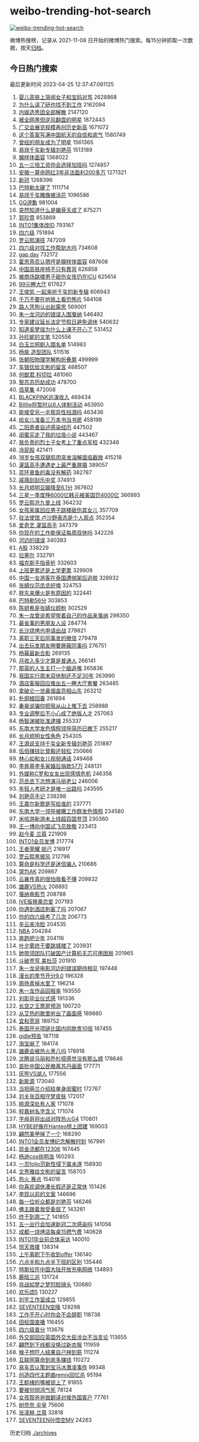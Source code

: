 # weibo-trending-hot-search

[![weibo-trending-hot-search](https://github.com/ameizi/weibo-trending-hot-search/actions/workflows/ci.yml/badge.svg)](https://github.com/ameizi/weibo-trending-hot-search/actions/workflows/ci.yml)

微博热搜榜，记录从 2021-11-08 日开始的微博热门搜索。每15分钟抓取一次数据，按天[归档](./archives)。

## 今日热门搜索

<!-- BEGIN --> 
最后更新时间 2023-04-25 12:37:47.061125 
1. [婴儿高铁上哭闹女子和宝妈对骂](https://s.weibo.com/weibo?q=%23%E5%A9%B4%E5%84%BF%E9%AB%98%E9%93%81%E4%B8%8A%E5%93%AD%E9%97%B9%E5%A5%B3%E5%AD%90%E5%92%8C%E5%AE%9D%E5%A6%88%E5%AF%B9%E9%AA%82%23&t=31&band_rank=2&Refer=top) 2628868
1. [为什么读了研也找不到工作](https://s.weibo.com/weibo?q=%23%E4%B8%BA%E4%BB%80%E4%B9%88%E8%AF%BB%E4%BA%86%E7%A0%94%E4%B9%9F%E6%89%BE%E4%B8%8D%E5%88%B0%E5%B7%A5%E4%BD%9C%23&t=31&band_rank=32&Refer=top) 2162094
1. [内娱选秀团全部解散](https://s.weibo.com/weibo?q=%23%E5%86%85%E5%A8%B1%E9%80%89%E7%A7%80%E5%9B%A2%E5%85%A8%E9%83%A8%E8%A7%A3%E6%95%A3%23&t=31&band_rank=5&Refer=top) 2147120
1. [被全网黑但逆风翻盘的明星](https://s.weibo.com/weibo?q=%23%E8%A2%AB%E5%85%A8%E7%BD%91%E9%BB%91%E4%BD%86%E9%80%86%E9%A3%8E%E7%BF%BB%E7%9B%98%E7%9A%84%E6%98%8E%E6%98%9F%23&t=31&band_rank=8&Refer=top) 1872443
1. [广交会展览规模再创历史新高](https://s.weibo.com/weibo?q=%23%E5%B9%BF%E4%BA%A4%E4%BC%9A%E5%B1%95%E8%A7%88%E8%A7%84%E6%A8%A1%E5%86%8D%E5%88%9B%E5%8E%86%E5%8F%B2%E6%96%B0%E9%AB%98%23&t=31&band_rank=3&Refer=top) 1671072
1. [这个答案写满中国航天的自信和底气](https://s.weibo.com/weibo?q=%23%E8%BF%99%E4%B8%AA%E7%AD%94%E6%A1%88%E5%86%99%E6%BB%A1%E4%B8%AD%E5%9B%BD%E8%88%AA%E5%A4%A9%E7%9A%84%E8%87%AA%E4%BF%A1%E5%92%8C%E5%BA%95%E6%B0%94%23&t=31&band_rank=3&Refer=top) 1580749
1. [曾经的朋友成为了明星](https://s.weibo.com/weibo?q=%23%E6%9B%BE%E7%BB%8F%E7%9A%84%E6%9C%8B%E5%8F%8B%E6%88%90%E4%B8%BA%E4%BA%86%E6%98%8E%E6%98%9F%23&t=31&band_rank=47&Refer=top) 1561365
1. [易烊千玺新专辑刘艳芬](https://s.weibo.com/weibo?q=%E6%98%93%E7%83%8A%E5%8D%83%E7%8E%BA%E6%96%B0%E4%B8%93%E8%BE%91%E5%88%98%E8%89%B3%E8%8A%AC&t=31&band_rank=5&Refer=top) 1513189
1. [腺样体面容](https://s.weibo.com/weibo?q=%E8%85%BA%E6%A0%B7%E4%BD%93%E9%9D%A2%E5%AE%B9&t=31&band_rank=7&Refer=top) 1368022
1. [五一三倍工资你会选择加班吗](https://s.weibo.com/weibo?q=%23%E4%BA%94%E4%B8%80%E4%B8%89%E5%80%8D%E5%B7%A5%E8%B5%84%E4%BD%A0%E4%BC%9A%E9%80%89%E6%8B%A9%E5%8A%A0%E7%8F%AD%E5%90%97%23&t=31&band_rank=24&Refer=top) 1274857
1. [安徽一算命网红3年非法盈利200多万](https://s.weibo.com/weibo?q=%23%E5%AE%89%E5%BE%BD%E4%B8%80%E7%AE%97%E5%91%BD%E7%BD%91%E7%BA%A23%E5%B9%B4%E9%9D%9E%E6%B3%95%E7%9B%88%E5%88%A9200%E5%A4%9A%E4%B8%87%23&t=31&band_rank=17&Refer=top) 1271321
1. [新冠](https://s.weibo.com/weibo?q=%E6%96%B0%E5%86%A0&t=31&band_rank=39&Refer=top) 1268396
1. [巴特勒太硬了](https://s.weibo.com/weibo?q=%E5%B7%B4%E7%89%B9%E5%8B%92%E5%A4%AA%E7%A1%AC%E4%BA%86&t=31&band_rank=6&Refer=top) 1111714
1. [易烊千玺雕像被涂花](https://s.weibo.com/weibo?q=%23%E6%98%93%E7%83%8A%E5%8D%83%E7%8E%BA%E9%9B%95%E5%83%8F%E8%A2%AB%E6%B6%82%E8%8A%B1%23&t=31&band_rank=9&Refer=top) 1096586
1. [GQ道歉](https://s.weibo.com/weibo?q=%23GQ%E9%81%93%E6%AD%89%23&t=31&band_rank=6&Refer=top) 981004
1. [突然知道什么是媚骨天成了](https://s.weibo.com/weibo?q=%23%E7%AA%81%E7%84%B6%E7%9F%A5%E9%81%93%E4%BB%80%E4%B9%88%E6%98%AF%E5%AA%9A%E9%AA%A8%E5%A4%A9%E6%88%90%E4%BA%86%23&t=31&band_rank=48&Refer=top) 875271
1. [郭珍霓](https://s.weibo.com/weibo?q=%E9%83%AD%E7%8F%8D%E9%9C%93&t=31&band_rank=17&Refer=top) 853869
1. [INTO1集体改ID](https://s.weibo.com/weibo?q=%23INTO1%E9%9B%86%E4%BD%93%E6%94%B9ID%23&t=31&band_rank=7&Refer=top) 793167
1. [四六级](https://s.weibo.com/weibo?q=%E5%9B%9B%E5%85%AD%E7%BA%A7&t=31&band_rank=25&Refer=top) 751894
1. [罗云熙演技](https://s.weibo.com/weibo?q=%E7%BD%97%E4%BA%91%E7%86%99%E6%BC%94%E6%8A%80&t=31&band_rank=1&Refer=top) 747209
1. [四六级对找工作帮助大吗](https://s.weibo.com/weibo?q=%23%E5%9B%9B%E5%85%AD%E7%BA%A7%E5%AF%B9%E6%89%BE%E5%B7%A5%E4%BD%9C%E5%B8%AE%E5%8A%A9%E5%A4%A7%E5%90%97%23&t=31&band_rank=18&Refer=top) 734608
1. [gap day](https://s.weibo.com/weibo?q=gap%20day&t=31&band_rank=2&Refer=top) 732172
1. [霍思燕否认嗯哼是腺样体面容](https://s.weibo.com/weibo?q=%23%E9%9C%8D%E6%80%9D%E7%87%95%E5%90%A6%E8%AE%A4%E5%97%AF%E5%93%BC%E6%98%AF%E8%85%BA%E6%A0%B7%E4%BD%93%E9%9D%A2%E5%AE%B9%23&t=31&band_rank=12&Refer=top) 687608
1. [中国高铁座椅不只有靠背](https://s.weibo.com/weibo?q=%23%E4%B8%AD%E5%9B%BD%E9%AB%98%E9%93%81%E5%BA%A7%E6%A4%85%E4%B8%8D%E5%8F%AA%E6%9C%89%E9%9D%A0%E8%83%8C%23&t=31&band_rank=44&Refer=top) 626858
1. [被商场跳楼男子砸伤女孩仍在ICU](https://s.weibo.com/weibo?q=%23%E8%A2%AB%E5%95%86%E5%9C%BA%E8%B7%B3%E6%A5%BC%E7%94%B7%E5%AD%90%E7%A0%B8%E4%BC%A4%E5%A5%B3%E5%AD%A9%E4%BB%8D%E5%9C%A8ICU%23&t=31&band_rank=30&Refer=top) 625614
1. [99元睡大厅](https://s.weibo.com/weibo?q=99%E5%85%83%E7%9D%A1%E5%A4%A7%E5%8E%85&t=31&band_rank=12&Refer=top) 617627
1. [王俊凯 一起来听千玺的新专辑](https://s.weibo.com/weibo?q=%E7%8E%8B%E4%BF%8A%E5%87%AF%20%E4%B8%80%E8%B5%B7%E6%9D%A5%E5%90%AC%E5%8D%83%E7%8E%BA%E7%9A%84%E6%96%B0%E4%B8%93%E8%BE%91&t=31&band_rank=24&Refer=top) 606943
1. [千万不要在地铁上看恐怖片](https://s.weibo.com/weibo?q=%23%E5%8D%83%E4%B8%87%E4%B8%8D%E8%A6%81%E5%9C%A8%E5%9C%B0%E9%93%81%E4%B8%8A%E7%9C%8B%E6%81%90%E6%80%96%E7%89%87%23&t=31&band_rank=31&Refer=top) 584108
1. [路人凭狗认出赵露思](https://s.weibo.com/weibo?q=%23%E8%B7%AF%E4%BA%BA%E5%87%AD%E7%8B%97%E8%AE%A4%E5%87%BA%E8%B5%B5%E9%9C%B2%E6%80%9D%23&t=31&band_rank=26&Refer=top) 569001
1. [朱一龙河边的错误入围戛纳](https://s.weibo.com/weibo?q=%23%E6%9C%B1%E4%B8%80%E9%BE%99%E6%B2%B3%E8%BE%B9%E7%9A%84%E9%94%99%E8%AF%AF%E5%85%A5%E5%9B%B4%E6%88%9B%E7%BA%B3%23&t=31&band_rank=4&Refer=top) 546492
1. [专家建议延长法定节假日避免调休](https://s.weibo.com/weibo?q=%23%E4%B8%93%E5%AE%B6%E5%BB%BA%E8%AE%AE%E5%BB%B6%E9%95%BF%E6%B3%95%E5%AE%9A%E8%8A%82%E5%81%87%E6%97%A5%E9%81%BF%E5%85%8D%E8%B0%83%E4%BC%91%23&t=31&band_rank=10&Refer=top) 540632
1. [知道奚梦瑶为什么上课不开心了](https://s.weibo.com/weibo?q=%E7%9F%A5%E9%81%93%E5%A5%9A%E6%A2%A6%E7%91%B6%E4%B8%BA%E4%BB%80%E4%B9%88%E4%B8%8A%E8%AF%BE%E4%B8%8D%E5%BC%80%E5%BF%83%E4%BA%86&t=31&band_rank=14&Refer=top) 531452
1. [孙珍妮的文笔](https://s.weibo.com/weibo?q=%23%E5%AD%99%E7%8F%8D%E5%A6%AE%E7%9A%84%E6%96%87%E7%AC%94%23&t=31&band_rank=49&Refer=top) 520556
1. [白玉兰网剧入围名单](https://s.weibo.com/weibo?q=%23%E7%99%BD%E7%8E%89%E5%85%B0%E7%BD%91%E5%89%A7%E5%85%A5%E5%9B%B4%E5%90%8D%E5%8D%95%23&t=31&band_rank=4&Refer=top) 514983
1. [杨紫 造型团队](https://s.weibo.com/weibo?q=%E6%9D%A8%E7%B4%AB%20%E9%80%A0%E5%9E%8B%E5%9B%A2%E9%98%9F&t=31&band_rank=15&Refer=top) 511516
1. [张朝阳物理学解构折叠屏](https://s.weibo.com/weibo?q=%23%E5%BC%A0%E6%9C%9D%E9%98%B3%E7%89%A9%E7%90%86%E5%AD%A6%E8%A7%A3%E6%9E%84%E6%8A%98%E5%8F%A0%E5%B1%8F%23&t=31&band_rank=49&Refer=top) 499999
1. [车银优给文彬的留言](https://s.weibo.com/weibo?q=%23%E8%BD%A6%E9%93%B6%E4%BC%98%E7%BB%99%E6%96%87%E5%BD%AC%E7%9A%84%E7%95%99%E8%A8%80%23&t=31&band_rank=20&Refer=top) 488507
1. [何猷君 科切拉](https://s.weibo.com/weibo?q=%E4%BD%95%E7%8C%B7%E5%90%9B%20%E7%A7%91%E5%88%87%E6%8B%89&t=31&band_rank=11&Refer=top) 481060
1. [黎苏苏历劫成功](https://s.weibo.com/weibo?q=%23%E9%BB%8E%E8%8B%8F%E8%8B%8F%E5%8E%86%E5%8A%AB%E6%88%90%E5%8A%9F%23&t=31&band_rank=46&Refer=top) 478700
1. [佰草集](https://s.weibo.com/weibo?q=%E4%BD%B0%E8%8D%89%E9%9B%86&t=31&band_rank=19&Refer=top) 472008
1. [BLACKPINK巡演收入](https://s.weibo.com/weibo?q=%23BLACKPINK%E5%B7%A1%E6%BC%94%E6%94%B6%E5%85%A5%23&t=31&band_rank=32&Refer=top) 469434
1. [Billlie将暂时以6人体制活动](https://s.weibo.com/weibo?q=%23Billlie%E5%B0%86%E6%9A%82%E6%97%B6%E4%BB%A56%E4%BA%BA%E4%BD%93%E5%88%B6%E6%B4%BB%E5%8A%A8%23&t=31&band_rank=19&Refer=top) 463950
1. [能接受另一半帮异性挡酒吗](https://s.weibo.com/weibo?q=%23%E8%83%BD%E6%8E%A5%E5%8F%97%E5%8F%A6%E4%B8%80%E5%8D%8A%E5%B8%AE%E5%BC%82%E6%80%A7%E6%8C%A1%E9%85%92%E5%90%97%23&t=31&band_rank=49&Refer=top) 463436
1. [给女儿准备三万本书当书房](https://s.weibo.com/weibo?q=%23%E7%BB%99%E5%A5%B3%E5%84%BF%E5%87%86%E5%A4%87%E4%B8%89%E4%B8%87%E6%9C%AC%E4%B9%A6%E5%BD%93%E4%B9%A6%E6%88%BF%23&t=31&band_rank=5&Refer=top) 458199
1. [二阳患者自述感染经历](https://s.weibo.com/weibo?q=%23%E4%BA%8C%E9%98%B3%E6%82%A3%E8%80%85%E8%87%AA%E8%BF%B0%E6%84%9F%E6%9F%93%E7%BB%8F%E5%8E%86%23&t=31&band_rank=17&Refer=top) 447502
1. [闺蜜买走了我的垃圾小说](https://s.weibo.com/weibo?q=%23%E9%97%BA%E8%9C%9C%E4%B9%B0%E8%B5%B0%E4%BA%86%E6%88%91%E7%9A%84%E5%9E%83%E5%9C%BE%E5%B0%8F%E8%AF%B4%23&t=31&band_rank=46&Refer=top) 443467
1. [我负责的烈士子女考上了重点军校](https://s.weibo.com/weibo?q=%E6%88%91%E8%B4%9F%E8%B4%A3%E7%9A%84%E7%83%88%E5%A3%AB%E5%AD%90%E5%A5%B3%E8%80%83%E4%B8%8A%E4%BA%86%E9%87%8D%E7%82%B9%E5%86%9B%E6%A0%A1&t=31&band_rank=25&Refer=top) 432346
1. [冷屁股](https://s.weibo.com/weibo?q=%E5%86%B7%E5%B1%81%E8%82%A1&t=31&band_rank=25&Refer=top) 421411
1. [18岁女孩双腿肌肉突发溶解面临截肢](https://s.weibo.com/weibo?q=%2318%E5%B2%81%E5%A5%B3%E5%AD%A9%E5%8F%8C%E8%85%BF%E8%82%8C%E8%82%89%E7%AA%81%E5%8F%91%E6%BA%B6%E8%A7%A3%E9%9D%A2%E4%B8%B4%E6%88%AA%E8%82%A2%23&t=31&band_rank=10&Refer=top) 415218
1. [灌篮高手遭遇史上最严重屏摄](https://s.weibo.com/weibo?q=%23%E7%81%8C%E7%AF%AE%E9%AB%98%E6%89%8B%E9%81%AD%E9%81%87%E5%8F%B2%E4%B8%8A%E6%9C%80%E4%B8%A5%E9%87%8D%E5%B1%8F%E6%91%84%23&t=31&band_rank=34&Refer=top) 389057
1. [蓝环章鱼的毒没有解药](https://s.weibo.com/weibo?q=%23%E8%93%9D%E7%8E%AF%E7%AB%A0%E9%B1%BC%E7%9A%84%E6%AF%92%E6%B2%A1%E6%9C%89%E8%A7%A3%E8%8D%AF%23&t=31&band_rank=38&Refer=top) 382787
1. [戚薇刮刮乐中奖](https://s.weibo.com/weibo?q=%23%E6%88%9A%E8%96%87%E5%88%AE%E5%88%AE%E4%B9%90%E4%B8%AD%E5%A5%96%23&t=31&band_rank=22&Refer=top) 374913
1. [长月烬明豆瓣降至6.1分](https://s.weibo.com/weibo?q=%23%E9%95%BF%E6%9C%88%E7%83%AC%E6%98%8E%E8%B1%86%E7%93%A3%E9%99%8D%E8%87%B36.1%E5%88%86%23&t=31&band_rank=6&Refer=top) 367602
1. [三星一季度挣6000亿韩元被美国罚4000亿](https://s.weibo.com/weibo?q=%23%E4%B8%89%E6%98%9F%E4%B8%80%E5%AD%A3%E5%BA%A6%E6%8C%A36000%E4%BA%BF%E9%9F%A9%E5%85%83%E8%A2%AB%E7%BE%8E%E5%9B%BD%E7%BD%9A4000%E4%BA%BF%23&t=31&band_rank=16&Refer=top) 366993
1. [罗云熙沧九旻上线](https://s.weibo.com/weibo?q=%23%E7%BD%97%E4%BA%91%E7%86%99%E6%B2%A7%E4%B9%9D%E6%97%BB%E4%B8%8A%E7%BA%BF%23&t=31&band_rank=25&Refer=top) 364232
1. [女孩家属回应男子跳楼砸伤其女儿](https://s.weibo.com/weibo?q=%23%E5%A5%B3%E5%AD%A9%E5%AE%B6%E5%B1%9E%E5%9B%9E%E5%BA%94%E7%94%B7%E5%AD%90%E8%B7%B3%E6%A5%BC%E7%A0%B8%E4%BC%A4%E5%85%B6%E5%A5%B3%E5%84%BF%23&t=31&band_rank=38&Refer=top) 357709
1. [驻法使馆 卢沙野表态是个人观点](https://s.weibo.com/weibo?q=%23%E9%A9%BB%E6%B3%95%E4%BD%BF%E9%A6%86%20%E5%8D%A2%E6%B2%99%E9%87%8E%E8%A1%A8%E6%80%81%E6%98%AF%E4%B8%AA%E4%BA%BA%E8%A7%82%E7%82%B9%23&t=31&band_rank=29&Refer=top) 352354
1. [爱奇艺 灌篮高手](https://s.weibo.com/weibo?q=%E7%88%B1%E5%A5%87%E8%89%BA%20%E7%81%8C%E7%AF%AE%E9%AB%98%E6%89%8B&t=31&band_rank=7&Refer=top) 347379
1. [你现在的工作能保证每周双休吗](https://s.weibo.com/weibo?q=%23%E4%BD%A0%E7%8E%B0%E5%9C%A8%E7%9A%84%E5%B7%A5%E4%BD%9C%E8%83%BD%E4%BF%9D%E8%AF%81%E6%AF%8F%E5%91%A8%E5%8F%8C%E4%BC%91%E5%90%97%23&t=31&band_rank=23&Refer=top) 342226
1. [河边的错误](https://s.weibo.com/weibo?q=%E6%B2%B3%E8%BE%B9%E7%9A%84%E9%94%99%E8%AF%AF&t=31&band_rank=10&Refer=top) 340383
1. [A股](https://s.weibo.com/weibo?q=A%E8%82%A1&t=31&band_rank=50&Refer=top) 338229
1. [拉塞尔](https://s.weibo.com/weibo?q=%E6%8B%89%E5%A1%9E%E5%B0%94&t=31&band_rank=45&Refer=top) 332791
1. [福克斯手指骨折](https://s.weibo.com/weibo?q=%E7%A6%8F%E5%85%8B%E6%96%AF%E6%89%8B%E6%8C%87%E9%AA%A8%E6%8A%98&t=31&band_rank=20&Refer=top) 332603
1. [上班更累还是上学更累](https://s.weibo.com/weibo?q=%23%E4%B8%8A%E7%8F%AD%E6%9B%B4%E7%B4%AF%E8%BF%98%E6%98%AF%E4%B8%8A%E5%AD%A6%E6%9B%B4%E7%B4%AF%23&t=31&band_rank=48&Refer=top) 329909
1. [中国一女游客在泰国遭绑架后逃脱](https://s.weibo.com/weibo?q=%23%E4%B8%AD%E5%9B%BD%E4%B8%80%E5%A5%B3%E6%B8%B8%E5%AE%A2%E5%9C%A8%E6%B3%B0%E5%9B%BD%E9%81%AD%E7%BB%91%E6%9E%B6%E5%90%8E%E9%80%83%E8%84%B1%23&t=31&band_rank=33&Refer=top) 328932
1. [张婧仪范丞丞好嗑](https://s.weibo.com/weibo?q=%E5%BC%A0%E5%A9%A7%E4%BB%AA%E8%8C%83%E4%B8%9E%E4%B8%9E%E5%A5%BD%E5%97%91&t=31&band_rank=18&Refer=top) 324753
1. [胖东来爆火是有原因的](https://s.weibo.com/weibo?q=%23%E8%83%96%E4%B8%9C%E6%9D%A5%E7%88%86%E7%81%AB%E6%98%AF%E6%9C%89%E5%8E%9F%E5%9B%A0%E7%9A%84%23&t=31&band_rank=8&Refer=top) 322441
1. [巴特勒56分](https://s.weibo.com/weibo?q=%23%E5%B7%B4%E7%89%B9%E5%8B%9256%E5%88%86%23&t=31&band_rank=29&Refer=top) 303853
1. [陈妍希是张婧仪颜粉](https://s.weibo.com/weibo?q=%23%E9%99%88%E5%A6%8D%E5%B8%8C%E6%98%AF%E5%BC%A0%E5%A9%A7%E4%BB%AA%E9%A2%9C%E7%B2%89%23&t=31&band_rank=9&Refer=top) 302529
1. [朱一龙曾说希望带着自己的作品来戛纳](https://s.weibo.com/weibo?q=%23%E6%9C%B1%E4%B8%80%E9%BE%99%E6%9B%BE%E8%AF%B4%E5%B8%8C%E6%9C%9B%E5%B8%A6%E7%9D%80%E8%87%AA%E5%B7%B1%E7%9A%84%E4%BD%9C%E5%93%81%E6%9D%A5%E6%88%9B%E7%BA%B3%23&t=31&band_rank=22&Refer=top) 298350
1. [最省事的男朋友人设](https://s.weibo.com/weibo?q=%23%E6%9C%80%E7%9C%81%E4%BA%8B%E7%9A%84%E7%94%B7%E6%9C%8B%E5%8F%8B%E4%BA%BA%E8%AE%BE%23&t=31&band_rank=35&Refer=top) 284774
1. [长沙烧烤也申请出战](https://s.weibo.com/weibo?q=%23%E9%95%BF%E6%B2%99%E7%83%A7%E7%83%A4%E4%B9%9F%E7%94%B3%E8%AF%B7%E5%87%BA%E6%88%98%23&t=31&band_rank=24&Refer=top) 279821
1. [离职三天后同事发的微信](https://s.weibo.com/weibo?q=%23%E7%A6%BB%E8%81%8C%E4%B8%89%E5%A4%A9%E5%90%8E%E5%90%8C%E4%BA%8B%E5%8F%91%E7%9A%84%E5%BE%AE%E4%BF%A1%23&t=31&band_rank=22&Refer=top) 279478
1. [出去玩发朋友圈要屏蔽同事吗](https://s.weibo.com/weibo?q=%23%E5%87%BA%E5%8E%BB%E7%8E%A9%E5%8F%91%E6%9C%8B%E5%8F%8B%E5%9C%88%E8%A6%81%E5%B1%8F%E8%94%BD%E5%90%8C%E4%BA%8B%E5%90%97%23&t=31&band_rank=26&Refer=top) 276751
1. [杨幂最新合影](https://s.weibo.com/weibo?q=%23%E6%9D%A8%E5%B9%82%E6%9C%80%E6%96%B0%E5%90%88%E5%BD%B1%23&t=31&band_rank=29&Refer=top) 269135
1. [月收入多少才算是普通人](https://s.weibo.com/weibo?q=%23%E6%9C%88%E6%94%B6%E5%85%A5%E5%A4%9A%E5%B0%91%E6%89%8D%E7%AE%97%E6%98%AF%E6%99%AE%E9%80%9A%E4%BA%BA%23&t=31&band_rank=12&Refer=top) 266141
1. [那英的人生主打一个脑追嘴](https://s.weibo.com/weibo?q=%23%E9%82%A3%E8%8B%B1%E7%9A%84%E4%BA%BA%E7%94%9F%E4%B8%BB%E6%89%93%E4%B8%80%E4%B8%AA%E8%84%91%E8%BF%BD%E5%98%B4%23&t=31&band_rank=48&Refer=top) 265836
1. [我国实行周末双休制还不足30年](https://s.weibo.com/weibo?q=%23%E6%88%91%E5%9B%BD%E5%AE%9E%E8%A1%8C%E5%91%A8%E6%9C%AB%E5%8F%8C%E4%BC%91%E5%88%B6%E8%BF%98%E4%B8%8D%E8%B6%B330%E5%B9%B4%23&t=31&band_rank=13&Refer=top) 263990
1. [酒店客服回应推出五一睡大厅套餐](https://s.weibo.com/weibo?q=%23%E9%85%92%E5%BA%97%E5%AE%A2%E6%9C%8D%E5%9B%9E%E5%BA%94%E6%8E%A8%E5%87%BA%E4%BA%94%E4%B8%80%E7%9D%A1%E5%A4%A7%E5%8E%85%E5%A5%97%E9%A4%90%23&t=31&band_rank=32&Refer=top) 263485
1. [拿破仑一世鼻烟盒亮相山东](https://s.weibo.com/weibo?q=%23%E6%8B%BF%E7%A0%B4%E4%BB%91%E4%B8%80%E4%B8%96%E9%BC%BB%E7%83%9F%E7%9B%92%E4%BA%AE%E7%9B%B8%E5%B1%B1%E4%B8%9C%23&t=31&band_rank=14&Refer=top) 263212
1. [朴炯植回春](https://s.weibo.com/weibo?q=%23%E6%9C%B4%E7%82%AF%E6%A4%8D%E5%9B%9E%E6%98%A5%23&t=31&band_rank=50&Refer=top) 261694
1. [秦昊说骗你把我从山上推下去](https://s.weibo.com/weibo?q=%23%E7%A7%A6%E6%98%8A%E8%AF%B4%E9%AA%97%E4%BD%A0%E6%8A%8A%E6%88%91%E4%BB%8E%E5%B1%B1%E4%B8%8A%E6%8E%A8%E4%B8%8B%E5%8E%BB%23&t=31&band_rank=23&Refer=top) 258988
1. [专业调整后不小心成了绝版人才](https://s.weibo.com/weibo?q=%23%E4%B8%93%E4%B8%9A%E8%B0%83%E6%95%B4%E5%90%8E%E4%B8%8D%E5%B0%8F%E5%BF%83%E6%88%90%E4%BA%86%E7%BB%9D%E7%89%88%E4%BA%BA%E6%89%8D%23&t=31&band_rank=28&Refer=top) 257063
1. [杨智渊被批准逮捕](https://s.weibo.com/weibo?q=%23%E6%9D%A8%E6%99%BA%E6%B8%8A%E8%A2%AB%E6%89%B9%E5%87%86%E9%80%AE%E6%8D%95%23&t=31&band_rank=29&Refer=top) 255337
1. [东南大学发色情照领导简历已撤下](https://s.weibo.com/weibo?q=%23%E4%B8%9C%E5%8D%97%E5%A4%A7%E5%AD%A6%E5%8F%91%E8%89%B2%E6%83%85%E7%85%A7%E9%A2%86%E5%AF%BC%E7%AE%80%E5%8E%86%E5%B7%B2%E6%92%A4%E4%B8%8B%23&t=31&band_rank=16&Refer=top) 255217
1. [长月烬明女性角色](https://s.weibo.com/weibo?q=%E9%95%BF%E6%9C%88%E7%83%AC%E6%98%8E%E5%A5%B3%E6%80%A7%E8%A7%92%E8%89%B2&t=31&band_rank=30&Refer=top) 254305
1. [王源说支持千玺全新专辑刘艳芬](https://s.weibo.com/weibo?q=%23%E7%8E%8B%E6%BA%90%E8%AF%B4%E6%94%AF%E6%8C%81%E5%8D%83%E7%8E%BA%E5%85%A8%E6%96%B0%E4%B8%93%E8%BE%91%E5%88%98%E8%89%B3%E8%8A%AC%23&t=31&band_rank=36&Refer=top) 251887
1. [伍佰赚钱比曾毅还轻松](https://s.weibo.com/weibo?q=%23%E4%BC%8D%E4%BD%B0%E8%B5%9A%E9%92%B1%E6%AF%94%E6%9B%BE%E6%AF%85%E8%BF%98%E8%BD%BB%E6%9D%BE%23&t=31&band_rank=28&Refer=top) 250666
1. [林心如和女儿视频通话](https://s.weibo.com/weibo?q=%23%E6%9E%97%E5%BF%83%E5%A6%82%E5%92%8C%E5%A5%B3%E5%84%BF%E8%A7%86%E9%A2%91%E9%80%9A%E8%AF%9D%23&t=31&band_rank=18&Refer=top) 249468
1. [李昇基李多寅婚后捐款57万](https://s.weibo.com/weibo?q=%23%E6%9D%8E%E6%98%87%E5%9F%BA%E6%9D%8E%E5%A4%9A%E5%AF%85%E5%A9%9A%E5%90%8E%E6%8D%90%E6%AC%BE57%E4%B8%87%23&t=31&band_rank=27&Refer=top) 248131
1. [外媒称C罗和女友出现感情危机](https://s.weibo.com/weibo?q=%23%E5%A4%96%E5%AA%92%E7%A7%B0C%E7%BD%97%E5%92%8C%E5%A5%B3%E5%8F%8B%E5%87%BA%E7%8E%B0%E6%84%9F%E6%83%85%E5%8D%B1%E6%9C%BA%23&t=31&band_rank=19&Refer=top) 246356
1. [范丞丞下次想演马丽老公](https://s.weibo.com/weibo?q=%23%E8%8C%83%E4%B8%9E%E4%B8%9E%E4%B8%8B%E6%AC%A1%E6%83%B3%E6%BC%94%E9%A9%AC%E4%B8%BD%E8%80%81%E5%85%AC%23&t=31&band_rank=32&Refer=top) 246006
1. [年轻人考研才是唯一出路吗](https://s.weibo.com/weibo?q=%23%E5%B9%B4%E8%BD%BB%E4%BA%BA%E8%80%83%E7%A0%94%E6%89%8D%E6%98%AF%E5%94%AF%E4%B8%80%E5%87%BA%E8%B7%AF%E5%90%97%23&t=31&band_rank=26&Refer=top) 243595
1. [刘艳芬手记](https://s.weibo.com/weibo?q=%E5%88%98%E8%89%B3%E8%8A%AC%E6%89%8B%E8%AE%B0&t=31&band_rank=39&Refer=top) 238298
1. [王嘉尔新歌是写给谁的](https://s.weibo.com/weibo?q=%23%E7%8E%8B%E5%98%89%E5%B0%94%E6%96%B0%E6%AD%8C%E6%98%AF%E5%86%99%E7%BB%99%E8%B0%81%E7%9A%84%23&t=31&band_rank=20&Refer=top) 237771
1. [东南大学一领导被曝工作群发色情照](https://s.weibo.com/weibo?q=%23%E4%B8%9C%E5%8D%97%E5%A4%A7%E5%AD%A6%E4%B8%80%E9%A2%86%E5%AF%BC%E8%A2%AB%E6%9B%9D%E5%B7%A5%E4%BD%9C%E7%BE%A4%E5%8F%91%E8%89%B2%E6%83%85%E7%85%A7%23&t=31&band_rank=21&Refer=top) 234580
1. [米哈游新游未上线超百国登顶](https://s.weibo.com/weibo?q=%23%E7%B1%B3%E5%93%88%E6%B8%B8%E6%96%B0%E6%B8%B8%E6%9C%AA%E4%B8%8A%E7%BA%BF%E8%B6%85%E7%99%BE%E5%9B%BD%E7%99%BB%E9%A1%B6%23&t=31&band_rank=44&Refer=top) 230360
1. [王一博向中国试飞员致敬](https://s.weibo.com/weibo?q=%23%E7%8E%8B%E4%B8%80%E5%8D%9A%E5%90%91%E4%B8%AD%E5%9B%BD%E8%AF%95%E9%A3%9E%E5%91%98%E8%87%B4%E6%95%AC%23&t=31&band_rank=34&Refer=top) 223413
1. [赵今麦 兰蔻](https://s.weibo.com/weibo?q=%E8%B5%B5%E4%BB%8A%E9%BA%A6%20%E5%85%B0%E8%94%BB&t=31&band_rank=24&Refer=top) 221909
1. [INTO1全员发博](https://s.weibo.com/weibo?q=INTO1%E5%85%A8%E5%91%98%E5%8F%91%E5%8D%9A&t=31&band_rank=20&Refer=top) 217774
1. [王者荣耀 妲己](https://s.weibo.com/weibo?q=%E7%8E%8B%E8%80%85%E8%8D%A3%E8%80%80%20%E5%A6%B2%E5%B7%B1&t=31&band_rank=26&Refer=top) 216917
1. [罗云熙黑披风](https://s.weibo.com/weibo?q=%23%E7%BD%97%E4%BA%91%E7%86%99%E9%BB%91%E6%8A%AB%E9%A3%8E%23&t=31&band_rank=41&Refer=top) 212796
1. [算命是科学还是迷信骗人](https://s.weibo.com/weibo?q=%23%E7%AE%97%E5%91%BD%E6%98%AF%E7%A7%91%E5%AD%A6%E8%BF%98%E6%98%AF%E8%BF%B7%E4%BF%A1%E9%AA%97%E4%BA%BA%23&t=31&band_rank=26&Refer=top) 210686
1. [哭包AK](https://s.weibo.com/weibo?q=%E5%93%AD%E5%8C%85AK&t=31&band_rank=29&Refer=top) 209867
1. [云襄传真的很怕我看不懂](https://s.weibo.com/weibo?q=%23%E4%BA%91%E8%A5%84%E4%BC%A0%E7%9C%9F%E7%9A%84%E5%BE%88%E6%80%95%E6%88%91%E7%9C%8B%E4%B8%8D%E6%87%82%23&t=31&band_rank=38&Refer=top) 209832
1. [雄鹿VS热火](https://s.weibo.com/weibo?q=%E9%9B%84%E9%B9%BFVS%E7%83%AD%E7%81%AB&t=31&band_rank=28&Refer=top) 208892
1. [戛纳电影节](https://s.weibo.com/weibo?q=%E6%88%9B%E7%BA%B3%E7%94%B5%E5%BD%B1%E8%8A%82&t=31&band_rank=25&Refer=top) 208788
1. [IVE版换乘恋爱](https://s.weibo.com/weibo?q=%23IVE%E7%89%88%E6%8D%A2%E4%B9%98%E6%81%8B%E7%88%B1%23&t=31&band_rank=27&Refer=top) 207193
1. [你遇到酒店刺客了吗](https://s.weibo.com/weibo?q=%23%E4%BD%A0%E9%81%87%E5%88%B0%E9%85%92%E5%BA%97%E5%88%BA%E5%AE%A2%E4%BA%86%E5%90%97%23&t=31&band_rank=40&Refer=top) 207067
1. [你的四六级考了几次](https://s.weibo.com/weibo?q=%23%E4%BD%A0%E7%9A%84%E5%9B%9B%E5%85%AD%E7%BA%A7%E8%80%83%E4%BA%86%E5%87%A0%E6%AC%A1%23&t=31&band_rank=45&Refer=top) 206773
1. [辛云来冷脸](https://s.weibo.com/weibo?q=%23%E8%BE%9B%E4%BA%91%E6%9D%A5%E5%86%B7%E8%84%B8%23&t=31&band_rank=42&Refer=top) 204535
1. [NBA](https://s.weibo.com/weibo?q=NBA&t=31&band_rank=33&Refer=top) 204284
1. [奔跑吧少年](https://s.weibo.com/weibo?q=%23%E5%A5%94%E8%B7%91%E5%90%A7%E5%B0%91%E5%B9%B4%23&t=31&band_rank=44&Refer=top) 204116
1. [叶夕雾终于要跳城楼了](https://s.weibo.com/weibo?q=%E5%8F%B6%E5%A4%95%E9%9B%BE%E7%BB%88%E4%BA%8E%E8%A6%81%E8%B7%B3%E5%9F%8E%E6%A5%BC%E4%BA%86&t=31&band_rank=28&Refer=top) 203931
1. [她带领团队打破国产计算机无芯可用困局](https://s.weibo.com/weibo?q=%23%E5%A5%B9%E5%B8%A6%E9%A2%86%E5%9B%A2%E9%98%9F%E6%89%93%E7%A0%B4%E5%9B%BD%E4%BA%A7%E8%AE%A1%E7%AE%97%E6%9C%BA%E6%97%A0%E8%8A%AF%E5%8F%AF%E7%94%A8%E5%9B%B0%E5%B1%80%23&t=31&band_rank=30&Refer=top) 201965
1. [斗破苍穹 美杜莎](https://s.weibo.com/weibo?q=%E6%96%97%E7%A0%B4%E8%8B%8D%E7%A9%B9%20%E7%BE%8E%E6%9D%9C%E8%8E%8E&t=31&band_rank=31&Refer=top) 201910
1. [朱一龙说电影河边的错误期待相见](https://s.weibo.com/weibo?q=%23%E6%9C%B1%E4%B8%80%E9%BE%99%E8%AF%B4%E7%94%B5%E5%BD%B1%E6%B2%B3%E8%BE%B9%E7%9A%84%E9%94%99%E8%AF%AF%E6%9C%9F%E5%BE%85%E7%9B%B8%E8%A7%81%23&t=31&band_rank=38&Refer=top) 197448
1. [漫长的季节开分9.0](https://s.weibo.com/weibo?q=%23%E6%BC%AB%E9%95%BF%E7%9A%84%E5%AD%A3%E8%8A%82%E5%BC%80%E5%88%869.0%23&t=31&band_rank=43&Refer=top) 196328
1. [周扬青掉水里了](https://s.weibo.com/weibo?q=%23%E5%91%A8%E6%89%AC%E9%9D%92%E6%8E%89%E6%B0%B4%E9%87%8C%E4%BA%86%23&t=31&band_rank=32&Refer=top) 196214
1. [朱一龙作品回报率](https://s.weibo.com/weibo?q=%23%E6%9C%B1%E4%B8%80%E9%BE%99%E4%BD%9C%E5%93%81%E5%9B%9E%E6%8A%A5%E7%8E%87%23&t=31&band_rank=31&Refer=top) 193550
1. [刘彰毕业仪式感](https://s.weibo.com/weibo?q=%23%E5%88%98%E5%BD%B0%E6%AF%95%E4%B8%9A%E4%BB%AA%E5%BC%8F%E6%84%9F%23&t=31&band_rank=47&Refer=top) 191336
1. [长空之王票房预测](https://s.weibo.com/weibo?q=%23%E9%95%BF%E7%A9%BA%E4%B9%8B%E7%8E%8B%E7%A5%A8%E6%88%BF%E9%A2%84%E6%B5%8B%23&t=31&band_rank=30&Refer=top) 190720
1. [从艾热的歌里听出了画面感](https://s.weibo.com/weibo?q=%23%E4%BB%8E%E8%89%BE%E7%83%AD%E7%9A%84%E6%AD%8C%E9%87%8C%E5%90%AC%E5%87%BA%E4%BA%86%E7%94%BB%E9%9D%A2%E6%84%9F%23&t=31&band_rank=44&Refer=top) 189860
1. [宜和宽哥](https://s.weibo.com/weibo?q=%E5%AE%9C%E5%92%8C%E5%AE%BD%E5%93%A5&t=31&band_rank=32&Refer=top) 189752
1. [泰国开光项链比国内同款贵10倍](https://s.weibo.com/weibo?q=%23%E6%B3%B0%E5%9B%BD%E5%BC%80%E5%85%89%E9%A1%B9%E9%93%BE%E6%AF%94%E5%9B%BD%E5%86%85%E5%90%8C%E6%AC%BE%E8%B4%B510%E5%80%8D%23&t=31&band_rank=44&Refer=top) 187455
1. [gidle预告](https://s.weibo.com/weibo?q=gidle%E9%A2%84%E5%91%8A&t=31&band_rank=35&Refer=top) 187118
1. [淘宝崩了](https://s.weibo.com/weibo?q=%E6%B7%98%E5%AE%9D%E5%B4%A9%E4%BA%86&t=31&band_rank=34&Refer=top) 184174
1. [雄鹿会被热火黑八吗](https://s.weibo.com/weibo?q=%23%E9%9B%84%E9%B9%BF%E4%BC%9A%E8%A2%AB%E7%83%AD%E7%81%AB%E9%BB%91%E5%85%AB%E5%90%97%23&t=31&band_rank=39&Refer=top) 178918
1. [沈腾说马丽和乔杉搭感觉没有那么顺](https://s.weibo.com/weibo?q=%23%E6%B2%88%E8%85%BE%E8%AF%B4%E9%A9%AC%E4%B8%BD%E5%92%8C%E4%B9%94%E6%9D%89%E6%90%AD%E6%84%9F%E8%A7%89%E6%B2%A1%E6%9C%89%E9%82%A3%E4%B9%88%E9%A1%BA%23&t=31&band_rank=36&Refer=top) 178646
1. [首批中国公民撤离苏丹画面](https://s.weibo.com/weibo?q=%23%E9%A6%96%E6%89%B9%E4%B8%AD%E5%9B%BD%E5%85%AC%E6%B0%91%E6%92%A4%E7%A6%BB%E8%8B%8F%E4%B8%B9%E7%94%BB%E9%9D%A2%23&t=31&band_rank=27&Refer=top) 177771
1. [灰熊VS湖人](https://s.weibo.com/weibo?q=%23%E7%81%B0%E7%86%8AVS%E6%B9%96%E4%BA%BA%23&t=31&band_rank=45&Refer=top) 177556
1. [新能源](https://s.weibo.com/weibo?q=%E6%96%B0%E8%83%BD%E6%BA%90&t=31&band_rank=36&Refer=top) 173040
1. [当把萌兰介绍给单身闺蜜时](https://s.weibo.com/weibo?q=%23%E5%BD%93%E6%8A%8A%E8%90%8C%E5%85%B0%E4%BB%8B%E7%BB%8D%E7%BB%99%E5%8D%95%E8%BA%AB%E9%97%BA%E8%9C%9C%E6%97%B6%23&t=31&band_rank=47&Refer=top) 172767
1. [刘关张百相守梦皮肤](https://s.weibo.com/weibo?q=%23%E5%88%98%E5%85%B3%E5%BC%A0%E7%99%BE%E7%9B%B8%E5%AE%88%E6%A2%A6%E7%9A%AE%E8%82%A4%23&t=31&band_rank=43&Refer=top) 172017
1. [桃源深处有人家](https://s.weibo.com/weibo?q=%23%E6%A1%83%E6%BA%90%E6%B7%B1%E5%A4%84%E6%9C%89%E4%BA%BA%E5%AE%B6%23&t=31&band_rank=50&Refer=top) 171078
1. [程嘉树名字含义](https://s.weibo.com/weibo?q=%23%E7%A8%8B%E5%98%89%E6%A0%91%E5%90%8D%E5%AD%97%E5%90%AB%E4%B9%89%23&t=31&band_rank=33&Refer=top) 171074
1. [字母哥将出战对阵热火G4](https://s.weibo.com/weibo?q=%23%E5%AD%97%E6%AF%8D%E5%93%A5%E5%B0%86%E5%87%BA%E6%88%98%E5%AF%B9%E9%98%B5%E7%83%AD%E7%81%ABG4%23&t=31&band_rank=37&Refer=top) 170801
1. [HYBE好像在Hanteo榜上团建](https://s.weibo.com/weibo?q=%23HYBE%E5%A5%BD%E5%83%8F%E5%9C%A8Hanteo%E6%A6%9C%E4%B8%8A%E5%9B%A2%E5%BB%BA%23&t=31&band_rank=49&Refer=top) 169003
1. [翩然美甲掉了一个](https://s.weibo.com/weibo?q=%23%E7%BF%A9%E7%84%B6%E7%BE%8E%E7%94%B2%E6%8E%89%E4%BA%86%E4%B8%80%E4%B8%AA%23&t=31&band_rank=37&Refer=top) 168290
1. [INTO1全员发博纪念解散时刻](https://s.weibo.com/weibo?q=%23INTO1%E5%85%A8%E5%91%98%E5%8F%91%E5%8D%9A%E7%BA%AA%E5%BF%B5%E8%A7%A3%E6%95%A3%E6%97%B6%E5%88%BB%23&t=31&band_rank=20&Refer=top) 167991
1. [现金流都在12306](https://s.weibo.com/weibo?q=%23%E7%8E%B0%E9%87%91%E6%B5%81%E9%83%BD%E5%9C%A812306%23&t=31&band_rank=38&Refer=top) 167445
1. [杨迪cos徐明浩](https://s.weibo.com/weibo?q=%23%E6%9D%A8%E8%BF%AAcos%E5%BE%90%E6%98%8E%E6%B5%A9%23&t=31&band_rank=39&Refer=top) 160293
1. [一页folio范新性侵下属未遂](https://s.weibo.com/weibo?q=%E4%B8%80%E9%A1%B5folio%E8%8C%83%E6%96%B0%E6%80%A7%E4%BE%B5%E4%B8%8B%E5%B1%9E%E6%9C%AA%E9%81%82&t=31&band_rank=37&Refer=top) 158930
1. [文秀雅给文彬的留言](https://s.weibo.com/weibo?q=%23%E6%96%87%E7%A7%80%E9%9B%85%E7%BB%99%E6%96%87%E5%BD%AC%E7%9A%84%E7%95%99%E8%A8%80%23&t=31&band_rank=38&Refer=top) 158703
1. [热火 赛点](https://s.weibo.com/weibo?q=%E7%83%AD%E7%81%AB%20%E8%B5%9B%E7%82%B9&t=31&band_rank=40&Refer=top) 154016
1. [你喜欢调休凑长假还是正常休](https://s.weibo.com/weibo?q=%23%E4%BD%A0%E5%96%9C%E6%AC%A2%E8%B0%83%E4%BC%91%E5%87%91%E9%95%BF%E5%81%87%E8%BF%98%E6%98%AF%E6%AD%A3%E5%B8%B8%E4%BC%91%23&t=31&band_rank=35&Refer=top) 151426
1. [李现以前的文案](https://s.weibo.com/weibo?q=%23%E6%9D%8E%E7%8E%B0%E4%BB%A5%E5%89%8D%E7%9A%84%E6%96%87%E6%A1%88%23&t=31&band_rank=45&Refer=top) 146696
1. [每一位听众都是刘艳芬](https://s.weibo.com/weibo?q=%23%E6%AF%8F%E4%B8%80%E4%BD%8D%E5%90%AC%E4%BC%97%E9%83%BD%E6%98%AF%E5%88%98%E8%89%B3%E8%8A%AC%23&t=31&band_rank=42&Refer=top) 146246
1. [佛主跟着我受委屈了](https://s.weibo.com/weibo?q=%E4%BD%9B%E4%B8%BB%E8%B7%9F%E7%9D%80%E6%88%91%E5%8F%97%E5%A7%94%E5%B1%88%E4%BA%86&t=31&band_rank=45&Refer=top) 143261
1. [终于到周二了](https://s.weibo.com/weibo?q=%23%E7%BB%88%E4%BA%8E%E5%88%B0%E5%91%A8%E4%BA%8C%E4%BA%86%23&t=31&band_rank=48&Refer=top) 141855
1. [五一出行会加速新冠二次感染吗](https://s.weibo.com/weibo?q=%23%E4%BA%94%E4%B8%80%E5%87%BA%E8%A1%8C%E4%BC%9A%E5%8A%A0%E9%80%9F%E6%96%B0%E5%86%A0%E4%BA%8C%E6%AC%A1%E6%84%9F%E6%9F%93%E5%90%97%23&t=31&band_rank=33&Refer=top) 141056
1. [成都一烧烤店每桌15燃气费](https://s.weibo.com/weibo?q=%23%E6%88%90%E9%83%BD%E4%B8%80%E7%83%A7%E7%83%A4%E5%BA%97%E6%AF%8F%E6%A1%8C15%E7%87%83%E6%B0%94%E8%B4%B9%23&t=31&band_rank=46&Refer=top) 140628
1. [INTO1毕业前合体采访](https://s.weibo.com/weibo?q=%23INTO1%E6%AF%95%E4%B8%9A%E5%89%8D%E5%90%88%E4%BD%93%E9%87%87%E8%AE%BF%23&t=31&band_rank=35&Refer=top) 140010
1. [惊天救援](https://s.weibo.com/weibo?q=%E6%83%8A%E5%A4%A9%E6%95%91%E6%8F%B4&t=31&band_rank=42&Refer=top) 138314
1. [上午离职下午收到offer](https://s.weibo.com/weibo?q=%23%E4%B8%8A%E5%8D%88%E7%A6%BB%E8%81%8C%E4%B8%8B%E5%8D%88%E6%94%B6%E5%88%B0offer%23&t=31&band_rank=40&Refer=top) 136140
1. [六点半和九点半下班的区别](https://s.weibo.com/weibo?q=%23%E5%85%AD%E7%82%B9%E5%8D%8A%E5%92%8C%E4%B9%9D%E7%82%B9%E5%8D%8A%E4%B8%8B%E7%8F%AD%E7%9A%84%E5%8C%BA%E5%88%AB%23&t=31&band_rank=39&Refer=top) 135446
1. [特斯拉在中国大陆开放充电网络](https://s.weibo.com/weibo?q=%23%E7%89%B9%E6%96%AF%E6%8B%89%E5%9C%A8%E4%B8%AD%E5%9B%BD%E5%A4%A7%E9%99%86%E5%BC%80%E6%94%BE%E5%85%85%E7%94%B5%E7%BD%91%E7%BB%9C%23&t=31&band_rank=44&Refer=top) 134893
1. [鹿晗三巡](https://s.weibo.com/weibo?q=%E9%B9%BF%E6%99%97%E4%B8%89%E5%B7%A1&t=31&band_rank=41&Refer=top) 131724
1. [肖战如梦之梦怼脸镜头](https://s.weibo.com/weibo?q=%23%E8%82%96%E6%88%98%E5%A6%82%E6%A2%A6%E4%B9%8B%E6%A2%A6%E6%80%BC%E8%84%B8%E9%95%9C%E5%A4%B4%23&t=31&band_rank=42&Refer=top) 130680
1. [欢乐颂5](https://s.weibo.com/weibo?q=%E6%AC%A2%E4%B9%90%E9%A2%825&t=31&band_rank=43&Refer=top) 130227
1. [刘宇工作室成立](https://s.weibo.com/weibo?q=%E5%88%98%E5%AE%87%E5%B7%A5%E4%BD%9C%E5%AE%A4%E6%88%90%E7%AB%8B&t=31&band_rank=46&Refer=top) 129855
1. [SEVENTEEN空降](https://s.weibo.com/weibo?q=SEVENTEEN%E7%A9%BA%E9%99%8D&t=31&band_rank=44&Refer=top) 129298
1. [工作不开心时你会不会辞职](https://s.weibo.com/weibo?q=%23%E5%B7%A5%E4%BD%9C%E4%B8%8D%E5%BC%80%E5%BF%83%E6%97%B6%E4%BD%A0%E4%BC%9A%E4%B8%8D%E4%BC%9A%E8%BE%9E%E8%81%8C%23&t=31&band_rank=44&Refer=top) 118738
1. [田柾国直播](https://s.weibo.com/weibo?q=%23%E7%94%B0%E6%9F%BE%E5%9B%BD%E7%9B%B4%E6%92%AD%23&t=31&band_rank=41&Refer=top) 116455
1. [四六级查分](https://s.weibo.com/weibo?q=%23%E5%9B%9B%E5%85%AD%E7%BA%A7%E6%9F%A5%E5%88%86%23&t=31&band_rank=48&Refer=top) 113676
1. [外交部回应英国外交大臣涉台不当言论](https://s.weibo.com/weibo?q=%23%E5%A4%96%E4%BA%A4%E9%83%A8%E5%9B%9E%E5%BA%94%E8%8B%B1%E5%9B%BD%E5%A4%96%E4%BA%A4%E5%A4%A7%E8%87%A3%E6%B6%89%E5%8F%B0%E4%B8%8D%E5%BD%93%E8%A8%80%E8%AE%BA%23&t=31&band_rank=47&Refer=top) 113655
1. [翩然到下线都没换过新衣服](https://s.weibo.com/weibo?q=%E7%BF%A9%E7%84%B6%E5%88%B0%E4%B8%8B%E7%BA%BF%E9%83%BD%E6%B2%A1%E6%8D%A2%E8%BF%87%E6%96%B0%E8%A1%A3%E6%9C%8D&t=31&band_rank=48&Refer=top) 111959
1. [猴子想吓人结果自己抻到筋](https://s.weibo.com/weibo?q=%23%E7%8C%B4%E5%AD%90%E6%83%B3%E5%90%93%E4%BA%BA%E7%BB%93%E6%9E%9C%E8%87%AA%E5%B7%B1%E6%8A%BB%E5%88%B0%E7%AD%8B%23&t=31&band_rank=50&Refer=top) 111274
1. [互联网算命到底多赚钱](https://s.weibo.com/weibo?q=%23%E4%BA%92%E8%81%94%E7%BD%91%E7%AE%97%E5%91%BD%E5%88%B0%E5%BA%95%E5%A4%9A%E8%B5%9A%E9%92%B1%23&t=31&band_rank=50&Refer=top) 110272
1. [易车否认策划宝马冰激凌事件](https://s.weibo.com/weibo?q=%23%E6%98%93%E8%BD%A6%E5%90%A6%E8%AE%A4%E7%AD%96%E5%88%92%E5%AE%9D%E9%A9%AC%E5%86%B0%E6%BF%80%E5%87%8C%E4%BA%8B%E4%BB%B6%23&t=31&band_rank=49&Refer=top) 99348
1. [创造四代主题曲remix回忆杀](https://s.weibo.com/weibo?q=%23%E5%88%9B%E9%80%A0%E5%9B%9B%E4%BB%A3%E4%B8%BB%E9%A2%98%E6%9B%B2remix%E5%9B%9E%E5%BF%86%E6%9D%80%23&t=31&band_rank=48&Refer=top) 95194
1. [王鹤棣的嘴被锁上了](https://s.weibo.com/weibo?q=%23%E7%8E%8B%E9%B9%A4%E6%A3%A3%E7%9A%84%E5%98%B4%E8%A2%AB%E9%94%81%E4%B8%8A%E4%BA%86%23&t=31&band_rank=50&Refer=top) 91855
1. [要被何悯鸿气死](https://s.weibo.com/weibo?q=%E8%A6%81%E8%A2%AB%E4%BD%95%E6%82%AF%E9%B8%BF%E6%B0%94%E6%AD%BB&t=31&band_rank=50&Refer=top) 78124
1. [女孩帮爸爸做翻译对接外国客户](https://s.weibo.com/weibo?q=%23%E5%A5%B3%E5%AD%A9%E5%B8%AE%E7%88%B8%E7%88%B8%E5%81%9A%E7%BF%BB%E8%AF%91%E5%AF%B9%E6%8E%A5%E5%A4%96%E5%9B%BD%E5%AE%A2%E6%88%B7%23&t=31&band_rank=44&Refer=top) 77761
1. [树奈奈 伞皇](https://s.weibo.com/weibo?q=%E6%A0%91%E5%A5%88%E5%A5%88%20%E4%BC%9E%E7%9A%87&t=31&band_rank=50&Refer=top) 75606
1. [张凌赫 兰蔻](https://s.weibo.com/weibo?q=%E5%BC%A0%E5%87%8C%E8%B5%AB%20%E5%85%B0%E8%94%BB&t=31&band_rank=39&Refer=top) 32818
1. [SEVENTEEN孙悟空MV](https://s.weibo.com/weibo?q=%23SEVENTEEN%E5%AD%99%E6%82%9F%E7%A9%BAMV%23&t=31&band_rank=40&Refer=top) 24263
<!-- END -->

历史归档 [./archives](./archives)

